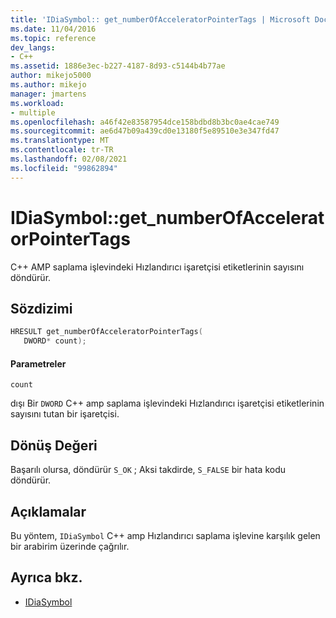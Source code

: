 ```yaml
---
title: 'IDiaSymbol:: get_numberOfAcceleratorPointerTags | Microsoft Docs'
ms.date: 11/04/2016
ms.topic: reference
dev_langs:
- C++
ms.assetid: 1886e3ec-b227-4187-8d93-c5144b4b77ae
author: mikejo5000
ms.author: mikejo
manager: jmartens
ms.workload:
- multiple
ms.openlocfilehash: a46f42e83587954dce158bdbd8b3bc0ae4cae749
ms.sourcegitcommit: ae6d47b09a439cd0e13180f5e89510e3e347fd47
ms.translationtype: MT
ms.contentlocale: tr-TR
ms.lasthandoff: 02/08/2021
ms.locfileid: "99862894"
---
```

# <a name="idiasymbolget_numberofacceleratorpointertags"></a>IDiaSymbol::get_numberOfAcceleratorPointerTags
C++ AMP saplama işlevindeki Hızlandırıcı işaretçisi etiketlerinin sayısını döndürür.

## <a name="syntax"></a>Sözdizimi

```C++
HRESULT get_numberOfAcceleratorPointerTags(
   DWORD* count);
```

#### <a name="parameters"></a>Parametreler
 `count`

dışı Bir `DWORD` C++ amp saplama işlevindeki Hızlandırıcı işaretçisi etiketlerinin sayısını tutan bir işaretçisi.

## <a name="return-value"></a>Dönüş Değeri
 Başarılı olursa, döndürür `S_OK` ; Aksi takdirde, `S_FALSE` bir hata kodu döndürür.

## <a name="remarks"></a>Açıklamalar
 Bu yöntem, `IDiaSymbol` C++ amp Hızlandırıcı saplama işlevine karşılık gelen bir arabirim üzerinde çağrılır.

## <a name="see-also"></a>Ayrıca bkz.
- [IDiaSymbol](../../debugger/debug-interface-access/idiasymbol.md)